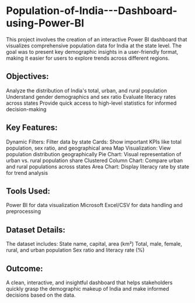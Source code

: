 # Population-of-India---Dashboard-using-Power-BI
This project involves the creation of an interactive Power BI dashboard that visualizes comprehensive population data for India at the state level. The goal was to present key demographic insights in a user-friendly format, making it easier for users to explore trends across different regions.

## Objectives:

Analyze the distribution of India's total, urban, and rural population
Understand gender demographics and sex ratio
Evaluate literacy rates across states
Provide quick access to high-level statistics for informed decision-making

## Key Features:

Dynamic Filters: Filter data by state
Cards: Show important KPIs like total population, sex ratio, and geographical area
Map Visualization: View population distribution geographically
Pie Chart: Visual representation of urban vs. rural population share
Clustered Column Chart: Compare urban and rural populations across states
Area Chart: Display literacy rate by state for trend analysis

## Tools Used:

Power BI for data visualization
Microsoft Excel/CSV for data handling and preprocessing

## Dataset Details:

The dataset includes:
State name, capital, area (km²)
Total, male, female, rural, and urban population
Sex ratio and literacy rate (%)

## Outcome:
A clean, interactive, and insightful dashboard that helps stakeholders quickly grasp the demographic makeup of India and make informed decisions based on the data.
